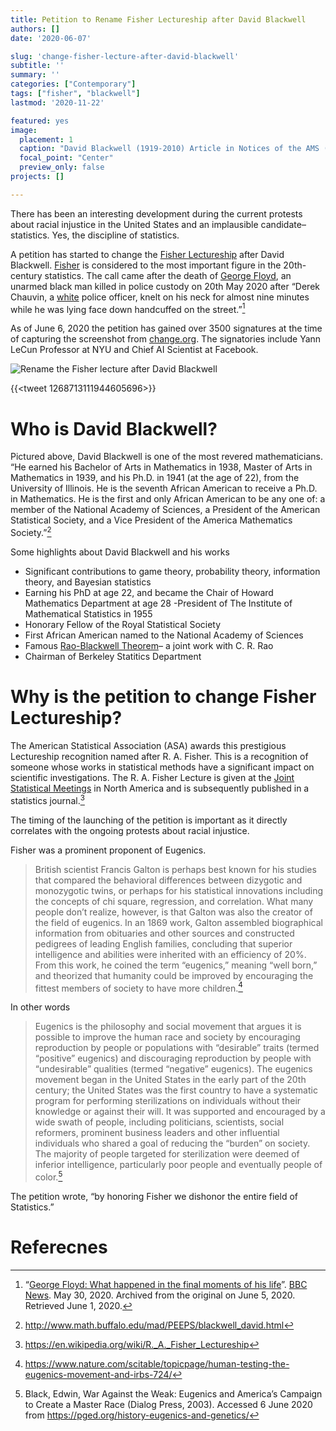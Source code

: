 ```yaml
---
title: Petition to Rename Fisher Lectureship after David Blackwell
authors: []
date: '2020-06-07'

slug: 'change-fisher-lecture-after-david-blackwell'
subtitle: ''
summary: ''
categories: ["Contemporary"]
tags: ["fisher", "blackwell"]
lastmod: '2020-11-22'

featured: yes
image:
  placement: 1
  caption: "David Blackwell (1919-2010) Article in Notices of the AMS (2019)"
  focal_point: "Center"
  preview_only: false
projects: []

---
```

There has been an interesting development during the current protests about racial injustice in the United States and an implausible candidate– statistics. Yes, the discipline of statistics.

A petition has started to change the [Fisher Lectureship](https://en.wikipedia.org/wiki/R._A._Fisher_Lectureship) after David Blackwell. [Fisher](https://en.wikipedia.org/wiki/Ronald_Fisher) is considered to the most important figure in the 20th-century statistics. The call came after the death of [George Floyd](https://en.wikipedia.org/wiki/Killing_of_George_Floyd), an unarmed black man killed in police custody on 20th May 2020 after “Derek Chauvin, a [white](https://en.wikipedia.org/wiki/White_Americans) police officer, knelt on his neck for almost nine minutes while he was lying face down handcuffed on the street.”[^1]


As of June 6, 2020 the petition has gained over 3500 signatures at the time of capturing the screenshot from [change.org](https://www.change.org/p/american-statistical-association-rename-the-fisher-lecture-after-david-blackwell?recruiter=1107887809). The signatories include Yann LeCun Professor at NYU and Chief AI Scientist at Facebook.

![Rename the Fisher lecture after David Blackwell](/media/change_fisher_lecture_after_david_blackwell.png)

{{<tweet 1268713111944605696>}}


# Who is David Blackwell?

Pictured above, David Blackwell is one of the most revered mathematicians. “He earned his Bachelor of Arts in Mathematics in 1938, Master of Arts in Mathematics in 1939, and his Ph.D. in 1941 (at the age of 22), from the University of Illinois. He is the seventh African American to receive a Ph.D. in Mathematics. He is the first and only African American to be any one of: a member of the National Academy of Sciences, a President of the American Statistical Society, and a Vice President of the America Mathematics Society.”[^2]

<script async src="https://pagead2.googlesyndication.com/pagead/js/adsbygoogle.js"></script>
<ins class="adsbygoogle"
     style="display:block; text-align:center;"
     data-ad-layout="in-article"
     data-ad-format="fluid"
     data-ad-client="ca-pub-6844136270310089"
     data-ad-slot="7220073377"></ins>
<script>
     (adsbygoogle = window.adsbygoogle || []).push({});
</script>

Some highlights about David Blackwell and his works

- Significant contributions to game theory, probability theory, information theory, and Bayesian statistics
- Earning his PhD at age 22, and became the Chair of Howard Mathematics Department at age 28
-President of The Institute of Mathematical Statistics in 1955
- Honorary Fellow of the Royal Statistical Society
- First African American named to the National Academy of Sciences
- Famous [Rao-Blackwell Theorem](https://en.wikipedia.org/wiki/Rao%E2%80%93Blackwell_theorem)– a joint work with C. R. Rao
- Chairman of Berkeley Statitics Department


# Why is the petition to change Fisher Lectureship?

The American Statistical Association (ASA) awards this prestigious Lectureship recognition named after R. A. Fisher. This is a recognition of someone whose works in statistical methods have a significant impact on scientific investigations. The R. A. Fisher Lecture is given at the [Joint Statistical Meetings](https://en.wikipedia.org/wiki/Joint_Statistical_Meetings) in North America and is subsequently published in a statistics journal.[^3]

The timing of the launching of the petition is important as it directly correlates with the ongoing protests about racial injustice.

Fisher was a prominent proponent of Eugenics.

> British scientist Francis Galton is perhaps best known for his studies that compared the behavioral differences between dizygotic and monozygotic twins, or perhaps for his statistical innovations including the concepts of chi square, regression, and correlation. What many people don’t realize, however, is that Galton was also the creator of the field of eugenics. In an 1869 work, Galton assembled biographical information from obituaries and other sources and constructed pedigrees of leading English families, concluding that superior intelligence and abilities were inherited with an efficiency of 20%. From this work, he coined the term “eugenics,” meaning “well born,” and theorized that humanity could be improved by encouraging the fittest members of society to have more children.[^4]

In other words

>Eugenics is the philosophy and social movement that argues it is possible to improve the human race and society by encouraging reproduction by people or populations with “desirable” traits (termed “positive” eugenics) and discouraging reproduction by people with “undesirable” qualities (termed “negative” eugenics). The eugenics movement began in the United States in the early part of the 20th century; the United States was the first country to have a systematic program for performing sterilizations on individuals without their knowledge or against their will. It was supported and encouraged by a wide swath of people, including politicians, scientists, social reformers, prominent business leaders and other influential individuals who shared a goal of reducing the “burden” on society. The majority of people targeted for sterilization were deemed of inferior intelligence, particularly poor people and eventually people of color.[^5]

The petition wrote, “by honoring Fisher we dishonor the entire field of Statistics.”

<script async src="https://pagead2.googlesyndication.com/pagead/js/adsbygoogle.js"></script>
<ins class="adsbygoogle"
     style="display:block; text-align:center;"
     data-ad-layout="in-article"
     data-ad-format="fluid"
     data-ad-client="ca-pub-6844136270310089"
     data-ad-slot="7220073377"></ins>
<script>
     (adsbygoogle = window.adsbygoogle || []).push({});
</script>

# Referecnes

[^1]: “[George Floyd: What happened in the final moments of his life](https://www.bbc.com/news/world-us-canada-52861726)”. [BBC News](https://en.wikipedia.org/wiki/BBC_News). May 30, 2020. Archived from the original on June 5, 2020. Retrieved June 1, 2020.

[^2]: http://www.math.buffalo.edu/mad/PEEPS/blackwell_david.html 

[^3]: https://en.wikipedia.org/wiki/R._A._Fisher_Lectureship

[^4]: https://www.nature.com/scitable/topicpage/human-testing-the-eugenics-movement-and-irbs-724/

[^5]: Black, Edwin, War Against the Weak: Eugenics and America’s Campaign to Create a Master Race (Dialog Press, 2003). Accessed 6 June 2020 from https://pged.org/history-eugenics-and-genetics/
